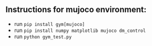 ## Instructions for mujoco environment:
 - run ```pip install gym[mujoco]```
 - run ```pip install numpy matplotlib mujoco dm_control```
 - run ```python gym_test.py```

[//]: # (## Instructions for mujoco environment:)

[//]: # ( - install dependencies for mujoco enviroment)

[//]: # ( - run ```pip install ray[rllib] pytorch```)